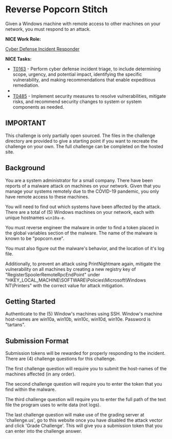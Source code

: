 # Reverse Popcorn Stitch

Given a Windows machine with remote access to other machines on your network, you must respond to an attack.

**NICE Work Role:**

  [Cyber Defense Incident Responder](https://niccs.cisa.gov/workforce-development/nice-framework)


**NICE Tasks:**

  - [T0163](https://niccs.cisa.gov/workforce-development/nice-framework) - Perform cyber defense incident triage, to include determining scope, urgency, and potential impact, identifying the specific vulnerability, and making recommendations that enable expeditious remediation.
  - 
  - [T0485](https://niccs.cisa.gov/workforce-development/nice-framework) - Implement security measures to resolve vulnerabilities, mitigate risks, and recommend security changes to system or system components as needed.

## IMPORTANT
This challenge is only partially open sourced. The files in the challenge directory are provided to give a starting point if you want to recreate the challenge on your own. The full challenge can be completed on the hosted site.

## Background

  You are a system administrator for a small company. There have been reports of a malware attack on machines on your network. Given that you manage your systems remotely due to the COVID-19 pandemic, you only have remote access to these machines. 
  
  You will need to find out which systems have been affected by the attack. There are a total of (5) Windows machines on your network, each with unique hostnames `win10a-e`.
  
  You must reverse engineer the malware in order to find a token placed in the global variables section of the malware. The name of the malware is known to be "popcorn.exe".
   
  You must also figure out the malware's behavior, and the location of it's log file. 

  Additionally, to prevent an attack using PrintNightmare again, mitigate the vulnerability on all machines by creating a new registry key of "RegisterSpoolerRemoteRpcEndPoint" under "HKEY_LOCAL_MACHINE\SOFTWARE\Policies\Microsoft\Windows NT\Printers" with the correct value for attack mitigation.

## Getting Started 

  Authenticate to the (5) Window's machines using SSH. Window's machine host-names are win10a, win10b, win10c, win10d, win10e. Password is "tartans".

## Submission Format

  Submission tokens will be rewarded for properly responding to the incident. There are (4) challenge questions for this challenge. 
  
  The first challenge question will require you to submit the host-names of the machines affected (in any order). 
  
  The second challenge question will require you to enter the token that you find within the malware. 
  
  The third challenge question will require you to enter the full path of the text file the program uses to write data (not logs). 
  
  The last challenge question will make use of the grading server at 'challenge.us', go to this website once you have disabled the attack vector and click 'Grade Challenge'. This will give you a submission token that you can enter into the challenge answer. 
